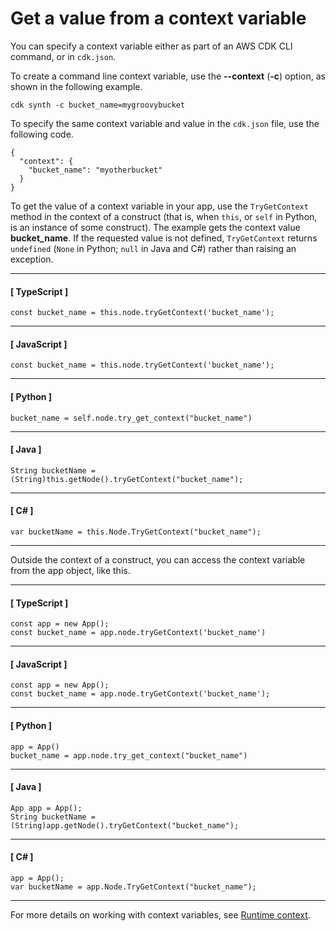 # Get a value from a context variable<a name="get_context_var"></a>

You can specify a context variable either as part of an AWS CDK CLI command, or in `cdk.json`\.

To create a command line context variable, use the **\-\-context** \(**\-c**\) option, as shown in the following example\.

```
cdk synth -c bucket_name=mygroovybucket
```

To specify the same context variable and value in the `cdk.json` file, use the following code\.

```
{
  "context": {
    "bucket_name": "myotherbucket"
  }
}
```

To get the value of a context variable in your app, use the `TryGetContext` method in the context of a construct \(that is, when `this`, or `self` in Python, is an instance of some construct\)\. The example gets the context value **bucket\_name**\. If the requested value is not defined, `TryGetContext` returns `undefined` \(`None` in Python; `null` in Java and C\#\) rather than raising an exception\.

------
#### [ TypeScript ]

```
const bucket_name = this.node.tryGetContext('bucket_name');
```

------
#### [ JavaScript ]

```
const bucket_name = this.node.tryGetContext('bucket_name');
```

------
#### [ Python ]

```
bucket_name = self.node.try_get_context("bucket_name")
```

------
#### [ Java ]

```
String bucketName = (String)this.getNode().tryGetContext("bucket_name");
```

------
#### [ C\# ]

```
var bucketName = this.Node.TryGetContext("bucket_name");
```

------

Outside the context of a construct, you can access the context variable from the app object, like this\.

------
#### [ TypeScript ]

```
const app = new App();
const bucket_name = app.node.tryGetContext('bucket_name')
```

------
#### [ JavaScript ]

```
const app = new App();
const bucket_name = app.node.tryGetContext('bucket_name');
```

------
#### [ Python ]

```
app = App()
bucket_name = app.node.try_get_context("bucket_name")
```

------
#### [ Java ]

```
App app = App();
String bucketName = (String)app.getNode().tryGetContext("bucket_name");
```

------
#### [ C\# ]

```
app = App();
var bucketName = app.Node.TryGetContext("bucket_name");
```

------

For more details on working with context variables, see [Runtime context](context.md)\.
